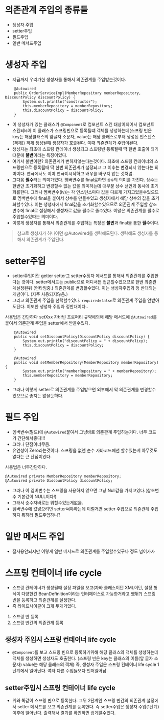 # 의존관계 주입의 종류들

- 생성자 주입
- setter주입
- 필드주입
- 일반 메서드주입

# 생성자 주입

- 지금까지 우리가한 생성자를 통해서 의존관계를 주입받는것이다.

```
    @Autowired
    public OrderServiceImpl(MemberRepository memberRepository, DiscountPolicy discountPolicy) {
        System.out.println("constructor");
        this.memberRepository = memberRepository;
        this.discountPolicy = discountPolicy;
    }
```

- 이 생성자가 있는 클래스가 `@Component`로 컴포넌트 스캔 대상이되어서 컴포넌트 스캔되ls어 이 클래스가 스프링빈으로 등록될떄 객체를 생성하는데(스프링 빈은 key는 해당클래스의 앞글자 소문자, value는 해당 클래스로부터 생성된 인스턴스(객체)) 객체 생성될떄 생성자가 호출된다. 이때 의존관계가 주입이된다.
- 생성자는 최초에 스프링 컨테이너 생성되고 스프링빈 등록될때 딱 한번 호출이 되기 떄문에 **불변**이라는 특징이있다.
- 여기서 불변이란? 의존관계가 변하지않는다는것이다. 최초에 스프링 컨테이너의 스프링빈으로 등록될때 딱 한번 의존관계가 설정되고 그 이후는 변경되지 않는다는 의미이다. 연극에서도 이미 연극이시작하고 배우를 바꾸지 않는 것처럼.
- 그다음 **필수**라는 의미가있다. 멤버변수를 final로하면 `상수`의 의미를 가진다. 상수는 한번만 초기화하고 변경할수 없는 값을 의미하는데 대부분 상수 선언과 동시에 초기화를한다. 그러나 멤버변수(iv)는 각 인스턴스마다 값을 다르게 가지고있을수있으므로 멤버변수에 final을 붙여서 상수를 만들수있고 생성자에서 해당 상수의 값을 초기화할수있다. 이는 생성자에서 final값을 초기화할수있으므로 의존관계 주입할 참조변수에 final로 설정해서 생성자로 값을 필수로 줄수있다. 이말은 의존관계를 필수로 주입할수있따는 의미이다.
- 이렇게 생성자를 통해서 의존관계를 주입하는 특징은 **불변**과 final을 통한 **필수**이다.

> 참고로 생성자가 하나이면 @Autowired를 생략해도된다. 생략해도 생성자를 통해서 의존관계가 주입된다.

# setter주입

- setter주입이란 getter setter그 setter수정자 메서드를 통해서 의존관계를 주입한다는 것이다. setter메서드는 public으로 어디서든 접근할수있으므로 한번 의존관계설정된뒤 (런타임중.) 의존관계를 변경할수있다. 이는 생성자주입과 정 반대되는 개념이다. (자주 사용되지않음.)
- 그리고 의존관계 주입을 선택할수있다. `required=false`로 의존관계 주입을 안받아도된다. 이또한 생성자 주입과 정반대이다..

사용법은 간단하다 setXxx 자바빈 프로퍼티 규약에의해 해당 메서드에 `@Autowired`를 붙여서 의존관계 주입을 setter에서 받을수있다.

```
    @Autowired
    public void setDiscountPolicy(DiscountPolicy discountPolicy) {
        System.out.println("discountPolicy = " + discountPolicy);
        this.discountPolicy = discountPolicy;
    }

    @Autowired
    public void setMemberRepository(MemberRepository memberRepository) {
        System.out.println("memberRepository = " + memberRepository);
        this.memberRepository = memberRepository;
    }
```

- 그러나 이렇게 setter로 의존관계를 주입받으면 외부에서 막 의존관계를 변경할수있으므로 좋지는 않을듯하다.

# 필드 주입

- 멤버변수(필드)에 `@Autowired`붙여서 그냥바로 의존관계 주입하는거다. 너무 코드가 간단해서좋다!!!
- 그러나 단점이너무큼.
- 유연성이 Zero라는것이다. 스프링을 없앤 순수 자바코드에선 할수있는게 아무것도 없다는 큰 단점이있다.

사용법은 너무간단하다.

```
@Autowired private MemberRepository memberRepository;
@Autowired private DiscountPolicy discountPolicy;
```

- 그러나 이 멤버변수는 스프링을 사용하지 않으면 그냥 Null값을 가지고있다.(참조변수 기본값이 NULL이다!)
- 그래서 순수자바로는 뭐할수있는게없음.
- 멤버변수에 값넣으려면 setter써야하는데 이럴거면 setter 주입으로 의존관계 주입하지 뭐하러 필드주입하나?

# 일반 메서드 주입

- 잘사용안되지만 이렇게 일반 메서드로 의존관계를 주입할수있구나 정도 넘어가자

# 스프링 컨테이너 life cycle

- 스프링 컨테이너가 생성될때 설정 파일을 보고(자바 클래스이던 XML이던, 설정 형식이 다양한건 BeanDefinition이라는 인터페이스로 가능한거라고 했쮜?) 스프링빈을 등록하고 의존관계를 설정한다.
- 즉 라이프사이클이 크게 두개가있다.

1. 스프링 빈 등록
2. 스프링 빈간의 의존관계 등록

## 생성자 주입시 스프링 컨테이너 life cycle

- `@Component`를 보고 스프링 빈으로 등록하기위해 해당 클래스의 객체를 생성하는데 객체를 생성하면 생성자도 호출한다. (스프링 빈은 key는 클래스의 이름(앞 글자 소문자) value는 해당 클래스의 객체) 즉, 생성자 주입은 스프링 컨테이너 life cycle 1단계에서 일어난다. 여타 다른 주입들보다 먼저일어남.

## setter주입시 스프링 컨테이너 life cycle

- 위와 똑같이 스프링 빈으로 등록한다. 그뒤 2단계인 스프링 빈간의 의존관계 설정에서 setter 메서드를 보고 의존관계를 등록한다. 즉 setter주입은 생성자 주입(1단계) 이후에 일어난다. 출력해서 결과를 확인하면 쉽게알수있다.
